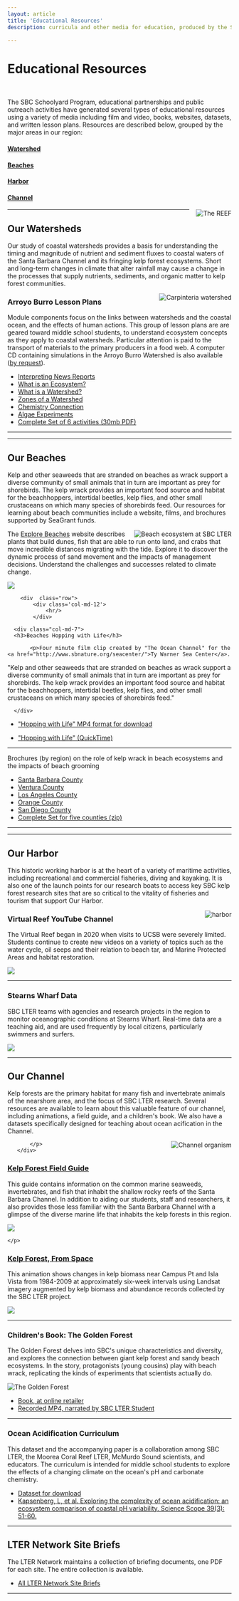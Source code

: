 ```yaml
---
layout: article
title: 'Educational Resources'
description: curricula and other media for education, produced by the SBC LTER

---
```


<h1>Educational Resources</h1>
<br>

<div id="main-container">
<div  class="row">
  <div class='col-md-8'>
	  <p>The SBC Schoolyard Program, educational partnerships and public outreach activities have generated several types of educational resources using a variety of media including film and video, books, websites, datasets, and written lesson plans. Resources are described below, grouped by the major areas in our region:</p>
	  <div class="row">
		  <div class="col-md-3">
			  <h4><a href="#watershed">Watershed</a></h4>
		  </div>
		  <div class="col-md-3">
			  <h4><a href="#beach">Beaches</a></h4>
		  </div>
		  <div class="col-md-3">
			  <h4><a href="#harbor">Harbor</a></h4>
		  </div>
		  <div class="col-md-3">
			  <h4><a href="#channel">Channel</a></h4>
		  </div>
	  </div>
	</div>
<div class='col-md-4'>
	<img class="img-thumbnail img-responsive img-center" src="/assets/img/education/IMG_0938-REEF-web.png"  alt="The REEF" style="float:right; PADDING-LEFT: 15px" /> 
	
</div>

<div  class="row">
  <div class='col-md-12'>
   <hr/>
  </div>
</div> <!-- close row -->

<!-- watershed 
-------------------------------------------------------------------------------------------------------------------------------------
-->

<div id="watershed" class="row">
    <div class="col-md-7">
		   <h2>Our Watersheds</h2>
		   <p>Our study of coastal watersheds provides a basis for understanding the timing and magnitude of nutrient and sediment fluxes to coastal waters of the Santa Barbara Channel and its fringing kelp forest ecosystems. Short and long-term changes in climate that alter rainfall may cause a change in the processes that supply nutrients, sediments, and organic matter to kelp forest communities. </p>
	   </div>
	   <div class="col-md-5">
		      <p>
		   	   <img class="img-thumbnail img-responsive img-center" src="/assets/img/education/carp_500.jpg"  alt="Carpinteria watershed" style="float:right; PADDING-LEFT: 15px" /> 
		      <!-- photo here beach_sbc-0008 -->
		   </p>
	   </div>
   </div>
   <div class="row">
	   <div class="col-md-1">
		   <!-- this is empty space to indent the lists -->
	   </div>
	      <div class="col-md-7"> 	  
   		  	<h3>Arroyo Burro Lesson Plans</h3>
  		 	<p>Module components focus on the links between watersheds and the coastal ocean, and the effects of human actions.  
			This group of lesson plans are are geared toward middle school students, to understand ecosystem concepts as they apply to coastal watersheds. Particular attention is paid to the transport of materials to the primary producers in a food web. A computer CD containing simulations in the Arroyo Burro Watershed is also available (<a href="mailto:sbclter@msi.ucsb.edu?subject=Request for SBC LTER - Arroyo Burro Virtual Tour CD">by request</a>). 
			</p>
   		</div>
   	 <div class="col-md-4 my-auto">
		 <ul>
			 <li class="margin-above-5">
				 <a href="/external/Outreach/AB_virtualtour/SBCLTER_AB_virtualTour_Interpreting_News_Media.pdf">Interpreting News Reports</a>
			 </li>
			 <li class="margin-above-5">
				 <a href="/external/Outreach/AB_virtualtour/SBCLTER_AB_virtualTour_What_is_an_Ecosystem.pdf">What is an Ecosystem?</a>
			 </li>
			 <li class="margin-above-5">
				 <a href="/external/Outreach/AB_virtualtour/SBCLTER_AB_virtualTour_What_is_a_Watershed.pdf">What is a Watershed?</a>
			 </li>
			 <li class="margin-above-5">
				 <a href="/external/Outreach/AB_virtualtour/SBCLTER_AB_virtualTour_Zones_of_a_Watershed.pdf">Zones of a Watershed</a>
			 </li>
			 <li class="margin-above-5">
				 <a href="/external/Outreach/AB_virtualtour/SBCLTER_AB_virtualTour_Chemistry_Connection.pdf">Chemistry Connection</a>
			 </li>
			 <li class="margin-above-5">
				 <a href="/external/lternet.edu/external/Outreach/AB_virtualtour/SBCLTER_AB_virtualTour_Algae_Experiments.pdf">Algae Experiments</a>
			 </li>
			 <li class="margin-above-5">
				 <a href="/external/Outreach/AB_virtualtour/SBCLTER_AB_virtualTour_6LessonPlans.pdf">Complete Set of 6 activities (30mb PDF)</a>
			 </li>
		 </ul>
	  </div> <!-- closes column -->
	</div> <!-- close row -->
<div  class="row">
            <div class='col-md-12'>
             <hr/>
			 <hr/>
            </div>
</div> <!-- close row -->

<!-- beach 
-------------------------------------------------------------------------------------------------------------------------------------
-->
<div id="beach" class="row">
    <div class="col-md-7">
		   <h2>Our Beaches</h2>
		   <p>Kelp and other seaweeds that are stranded on beaches as wrack support a diverse community of small animals that in turn are important as prey for shorebirds. The kelp wrack provides an important food source and habitat for the beachhoppers, intertidal beetles, kelp flies, and other small crustaceans on which many species of shorebirds feed. Our resources for learning about beach communities include a website, films, and brochures supported by SeaGrant funds.</p>
	   </div>
	   <div class="col-md-5">
		      <p>
		   	   <img class="img-thumbnail img-responsive img-center" src="/assets/img/education/beach_sbc-0008.jpg"  alt="Beach ecosystem at SBC LTER" style="float:right; PADDING-LEFT: 15px" /> 
		      <!-- photo here beach_sbc-0008 -->
		   </p>
	   </div>
   </div>
   
   
<div class="row">
	<div class="col-md-1">
		   <!-- this is empty space to indent the lists -->
	   </div>

   <div class="col-md-7">
   <p>The <a href="https://explorebeaches.msi.ucsb.edu/">Explore Beaches</a> website describes plants that build dunes, fish that are able to run onto land, and crabs that move incredible distances migrating with the tide. Explore it to discover the dynamic process of sand movement and the impacts of management decisions. Understand the challenges and successes  related to climate change.</p>
    
	
	
 
   </div>
   <div class="col-md-4">
	   <p><a href="https://explorebeaches.msi.ucsb.edu/"><img class="img-thumbnail img-responsive img-center" src="/assets/img/education/explore_beaches.png"></a> </p>
	</div>
	</div>
	
		<div  class="row">
			<div class='col-md-12'>
			    <hr/>
			</div>
   
   <div class="row">
   	<div class="col-md-1">
   		   <!-- this is empty space to indent the lists -->
   	   </div>  
   
      <div class="col-md-7">
      <h3>Beaches Hopping with Life</h3>
      
   		   <p>Four minute film clip created by "The Ocean Channel" for the <a href="http://www.sbnature.org/seacenter/">Ty Warner Sea Center</a>.
"Kelp and other seaweeds that are stranded on beaches as wrack support a diverse community of small animals that in turn are important as prey for shorebirds. The kelp wrack provides an important food source and habitat for the beachhoppers, intertidal beetles, kelp flies, and other small crustaceans on which many species of shorebirds feed."</p>
   	  
      </div>
  
   <div class="col-md-4 my-auto">
	   <!--  <img class="img-thumbnail img-responsive img-center float-right" src="/assets/img/education/hopping_w_life.png"  alt="Shorebirds on kelp" /> -->
   <ul>
		<li>
			<a href="/external/Outreach/Beach_Resources/HoppingWithLife_2004.m4v">
				"Hopping with Life" MP4 format for download</a>
		</li>
	</ul>
	<ul>
		<li>
			<a href="/external/Outreach/Beach_Resources/HoppingWithLife_2004.mov">
				"Hopping with Life" (QuickTime)</a>
		</li>
	</ul>
	
</div>
	
	
<div  class="row">
	<div class='col-md-12'>
	    <hr/>
	</div>
</div>


<div class="row">
	<div class="col-md-1">
		   <!-- this is empty space to indent the lists -->
	   </div>

   <div class="col-md-7 my-auto">
   <p>Brochures (by region) on the role of kelp wrack in beach ecosystems and the impacts of beach grooming</p>
</div>
<div class="col-md-4">
	<ul>
		<li class="">
			<a href="/external/Outreach/Beach_Resources/SeaGrant-Dugan_SB.pdf">Santa Barbara County</a>
		</li>
		<li class="">
			<a href="/external/Outreach/Beach_Resources/SeaGrant-Dugan_Ventura.pdf">Ventura County</a>
		</li>
		<li class="">
			<a href="/external/Outreach/Beach_Resources/SeaGrant-Dugan_LA.pdf">Los Angeles County</a>
		</li>
		<li class="">
			<a href="/external/Outreach/Beach_Resources/SeaGrant-Dugan_OC.pdf">Orange County</a>
		</li>
		<li class="">
			<a href="/external/Outreach/Beach_Resources/SeaGrant-Dugan_SD.pdf">San Diego County</a>
		</li>
		<li class="">
			<a href="/external/Outreach/Beach_Resources/SeaGrant_Dugan_socal_counties.zip">Complete Set for five counties (zip)</a>
		</li>
	</ul>
   

</div> <!-- closes column -->
</div> <!-- close row -->


<div  class="row">
            <div class='col-md-12'>
             <hr/>
            </div>
</div> <!-- close row -->


<div class="divider py-1 bg-dark"><hr></div>


<!-- Harbor
-------------------------------------------------------------------------------------------------------------------------------------
-->

<div id="harbor" class="row">
    <div class="col-md-7">
		   <h2>Our Harbor</h2>
		   <p>This historic working harbor is at the heart of a variety of maritime activities, including recreational and commercial fisheries, diving and kayaking.  It is also one of the launch points for our research boats to access key SBC kelp forest research sites that are so critical to the vitality of fisheries and tourism that support Our Harbor.</p>
	   </div>
	   <div class="col-md-5">
		      <p>
		   	   <img class="img-thumbnail img-responsive img-center" src="/assets/img/education/boatlaunch.jpg"  alt="harbor" style="float:right; PADDING-LEFT: 15px" /> 
		      <!-- photo here beach_sbc-0008 -->
		   </p>
	   </div>
   </div>
   
   
<div class="row">
	<div class="col-md-1">
		   <!-- this is empty space to indent the lists -->
	   </div>
   <div class="col-md-7">
   	<h3>Virtual Reef YouTube Channel</h3>
   	<p>The Virtual Reef began in 2020 when visits to UCSB were severely limited. Students continue to create new videos on a variety of topics such as the water cycle, oil seeps and their relation to beach tar, and Marine Protected Areas and habitat restoration. </p>
   </div>
   <div class="col-md-4">
	   <p>
  			<a href="https://www.youtube.com/channel/UCzNC-IK5BNlgY3cZrGrWEqQ" target="offline"><img class="img-thumbnail img-responsive img-center" src="/assets/img/education/virtual_reef_youtube.png"></a>
  		</p>
  </div> <!-- closes column -->
</div> <!-- close row -->
<div  class="row">
	<div class='col-md-12'>
  	   <hr/>
   </div>
</div> <!-- close row -->

   
<div class="row">
	<div class="col-md-1">
		   <!-- this is empty space to indent the lists -->
	   </div>
   <div class="col-md-7">
   	<h3>Stearns Wharf Data</h3>
   	<p>SBC LTER teams with agencies and research projects in the region to monitor oceanographic conditions at Stearns Wharf. Real-time data are a teaching aid, and are used frequently by local citizens, particularly swimmers and surfers.</p>
   </div>
   <div class="col-md-4">
  			<p><a href="{{site.baseurl}}/data/visuals/stearns-wharf"><img class="img-thumbnail img-responsive img-center" src="/assets/img/education/stearns_wharf_data.png"></a> </p>
  </div> <!-- closes column -->
</div> <!-- close row -->
<div  class="row">
	<div class='col-md-12'>
		<hr/>
	</div>
</div> 

<div id="channel"  class="row">
    <div class="col-md-7">
		   <h2>Our Channel</h2>
		   <p>Kelp forests are the primary habitat for many fish and invertebrate animals of the nearshore area, and the focus of SBC LTER research. Several resources are available to learn about this valuable feature of our channel, including animations, a field guide, and a children's book. We also have a datasets specifically designed for teaching about ocean acification in the Channel.</p>
	   </div>
	   <div class="col-md-5">
		      <p>
		   	   <img class="img-thumbnail img-responsive img-center" src="/assets/img/education/fish.jpg"  alt="Channel organism" style="float:right; PADDING-LEFT: 15px" /> 
	
		   </p>
	   </div>
   </div>
   
 
 <div class="row justify-content-center align-self-center">
 	<div class="col-md-1">
 		   <!-- this is empty space to indent the lists -->
 	   </div>
    <div class="col-md-8 my-auto">
    <h3><a href="{{site.baseurl}}/external/Documents/Publications/FieldGuide.pdf">Kelp Forest Field Guide</a></h3>
    <p>This guide contains information on the common marine seaweeds, invertebrates, and fish that inhabit the shallow rocky reefs of the Santa Barbara Channel. In addition to aiding our students, staff and researchers, it also provides those less familiar with the Santa Barbara Channel with a glimpse of the diverse marine life that inhabits the kelp forests in this region.</p>
    </div>
    <!-- class=my-auto centers text vertically -->
    <div class="col-md-3 my-auto">
 	<p>
		<a href="{{site.baseurl}}/external/Documents/Publications/FieldGuide.pdf" target="offline"><img class="img-thumbnail img-responsive img-center" src="/assets/img/community/field_guide.png"></a>
   		
   	</p>	

   </div> <!-- closes column -->
 </div> <!-- close row -->
 
 
 
 
<div class="row justify-content-center align-self-center">
	<div class="col-md-1">
		   <!-- this is empty space to indent the lists -->
	   </div>
   <div class="col-md-7 my-auto">
   <h3><a href="http://sbc.lternet.edu/external/Reef/Data/kelp_biomass_landsat/ucsb_kelp_ts.mp4" target="offline">Kelp Forest, From Space</a></h3>
   <p>This animation shows changes in kelp biomass near Campus Pt and Isla Vista from 1984-2009 at approximately six-week intervals using Landsat imagery augmented by kelp biomass and abundance records collected by the SBC LTER project.  </p>
   </div>
   <!-- class=my-auto centers text vertically -->
   <div class="col-md-4 my-auto">
	<p>
  			<a href="http://sbc.lternet.edu/external/Reef/Data/kelp_biomass_landsat/ucsb_kelp_ts.mp4" target="offline"><img class="img-thumbnail img-responsive img-center" src="/assets/img/education/kelp_from_space.png"></a>
  	</p>	

  </div> <!-- closes column -->
</div> <!-- close row -->


<div  class="row">
            <div class='col-md-12'>
             <hr/>
            </div>
</div> <!-- close row -->



<div class="row">
	<div class="col-md-1">
		   <!-- this is empty space to indent the lists -->
	   </div>
   <div class="col-md-7">
   <h3>Children's Book: The Golden Forest</h3>
   <div class="row">
	   <div class="col-md-8">
		   <p>The Golden Forest delves into SBC's unique characteristics and diversity, and explores the connection between giant kelp forest and sandy beach ecosystems. In the story, protagonists (young cousins) play with beach wrack, replicating the kinds of experiments that scientists actually do.  </p>
	   </div>
	   <div class="col-md-4 my-auto">
   <img class="img-thumbnail img-responsive img-center float-right" src="/assets/img/education/golden_forest.png"  alt="The Golden Forest" />
</div>
</div>
   </div>
   <div class="col-md-4 my-auto">
   <ul>
  		<li>
  			<a href="https://www.amazon.com/Golden-Forest-Exploring-California-Ecological/dp/163076180X/ref=sr_1_1?crid=3DD8MQ1AZNAX6&dchild=1&keywords=the+golden+forest&qid=1633576654&sprefix=the+golden+forest%2Caps%2C306&sr=8-1" target="offline">Book, at online retailer</a>
  		</li>
  		<li>
  			<a href="{{site.baseurl}}/external/Outreach/Golden_Forest/Golden_Forest_2.0.mp4" target="offline">Recorded MP4, narrated by SBC LTER Student</a>
  		</li>
 	</ul>
  </div> <!-- closes column -->
</div> <!-- close row -->
<div  class="row">
            <div class='col-md-12'>
             <hr/>
            </div>
</div> <!-- close row -->

<div class="row">
	<div class="col-md-1">
		   <!-- this is empty space to indent the lists -->
	   </div>
   <div class="col-md-7">
   <h3>Ocean Acidification Curriculum</h3>
   <p>This dataset and the accompanying paper is a collaboration among SBC LTER, the Moorea Coral Reef LTER, McMurdo Sound scientists, and educators. The curriculum is intended for middle school students to explore the effects of a changing climate on the ocean's pH and carbonate chemistry. </p>
   </div>
   <div class="col-md-4 my-auto">
   <ul>
  		<li>
  			<a href="https://portal.edirepository.org/nis/mapbrowse?scope=knb-lter-sbc&identifier=88" target="offline">Dataset for download</a>
  		</li>
  		<li>
  			<a href="https://doi.org/10.2505/4/ss15_039_03_51" target="offline">Kapsenberg, L, et al. Exploring the complexity of ocean acidification: an ecosystem comparison of coastal pH variability. Science Scope 39(3): 51-60. </a>
  		</li>
 	</ul>
  </div> <!-- closes column -->
</div> <!-- close row -->
<div  class="row">
            <div class='col-md-12'>
             <hr/>
            </div>
</div> <!-- close row -->



<!-- Network 
-------------------------------------------------------------------------------------------------------------------------------------
-->
<div class="row">
   <div class="col-md-8">
   <h2>LTER Network Site Briefs</h2>
   <p>The LTER Network maintains a collection of briefing documents, one PDF for each site. The entire collection is available. 
   </p>
   </div>
   <div class="col-md-4">
   <ul>
  		<li>
  			<a href="https://lternet.edu/lter-site-briefs-2019-2/" target="offline">All LTER Network Site Briefs</a>
  		</li>
  		<!-- <li>
  			<a href="/external/Outreach/SBCKTER_brochure/SBC_brief_FINAL.pdf" target="offline">SBC LTER Site Brief</a>
  		</li> -->
  	</ul>
  </div> <!-- closes column -->
</div> <!-- close row -->
<div  class="row">
            <div class='col-md-12'>
             <hr/>
            </div>
</div> <!-- close row -->

</div>
        
     
